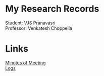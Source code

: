 # My Research Records
Student: VJS Pranavasri  
Professor: Venkatesh Choppella  

# Links
[Minutes of Meeting](./MOM/)  
[Logs](./logs.md)
